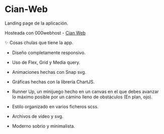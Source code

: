 # Cian-Web

Landing page de la aplicación.

Hosteada con 000webhost - [Cian Web](https://cianweb.000webhostapp.com/)

✨ Cosas chulas que tiene la app.

  - Diseño completamente responsivo.

  - Uso de Flex, Grid y Media query.
  
  - Animaciones hechas con Snap svg.

  - Gráficas hechas con la librería ChartJS.

  - Runner Up, un minijuego hecho en un canvas en el que debes avanzar lo máximo posible por un cámino lleno de obstáculos (En plan, ojo).
  
  - Estilo organizado en varios ficheros scss.
  
  - Archivos de vídeo y svg.
  
  - Moderno sobrio y minimalista.
